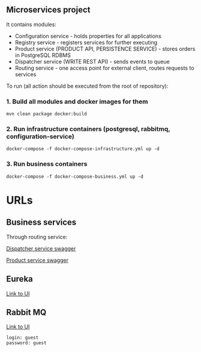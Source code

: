 ## Microservices project

It contains modules: 
* Configuration service - holds properties for all applications
* Registry service - registers services for further executing
* Product service (PRODUCT API, PERSISTENCE SERVICE) - stores orders in PostgreSQL RDBMS
* Dispatcher service (WRITE REST API) - sends events to queue  
* Routing service - one access point for external client, routes requests to services


To run (all action should be executed from the root of repository):

### 1. Build all modules and docker images for them
    mvn clean package docker:build

### 2. Run infrastructure containers (postgresql, rabbitmq, configuration-service) 
    docker-compose -f docker-compose-infrastructure.yml up -d

### 3. Run business containers  
    docker-compose -f docker-compose-business.yml up -d

# URLs
## Business services

Through routing service:

[Dispatcher service swagger](http://localhost:8082/dispatcher-service/swagger-ui.html)

[Product service swagger](http://localhost:8082/product-service/swagger-ui.html)

## Eureka

[Link to UI](http://localhost:8761)
    
## Rabbit MQ

[Link to UI](http://localhost:15672)
 
    login: guest
    password: guest
 
